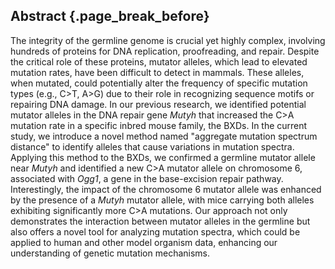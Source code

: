 ## Abstract {.page_break_before}

The integrity of the germline genome is crucial yet highly complex, involving hundreds of proteins for DNA replication, proofreading, and repair.
Despite the critical role of these proteins, mutator alleles, which lead to elevated mutation rates, have been difficult to detect in mammals.
These alleles, when mutated, could potentially alter the frequency of specific mutation types (e.g., C>T, A>G) due to their role in recognizing sequence motifs or repairing DNA damage.
In our previous research, we identified potential mutator alleles in the DNA repair gene *Mutyh* that increased the C>A mutation rate in a specific inbred mouse family, the BXDs.
In the current study, we introduce a novel method named "aggregate mutation spectrum distance" to identify alleles that cause variations in mutation spectra.
Applying this method to the BXDs, we confirmed a germline mutator allele near *Mutyh* and identified a new C>A mutator allele on chromosome 6, associated with *Ogg1*, a gene in the base-excision repair pathway.
Interestingly, the impact of the chromosome 6 mutator allele was enhanced by the presence of a *Mutyh* mutator allele, with mice carrying both alleles exhibiting significantly more C>A mutations.
Our approach not only demonstrates the interaction between mutator alleles in the germline but also offers a novel tool for analyzing mutation spectra, which could be applied to human and other model organism data, enhancing our understanding of genetic mutation mechanisms.

